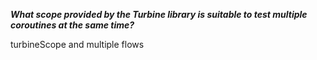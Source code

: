 ***What scope provided by the Turbine library is suitable to test multiple coroutines at the same time?***

<div class="hint">
  turbineScope and multiple flows
</div>
